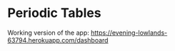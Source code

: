 # Periodic Tables

Working version of the app: https://evening-lowlands-63794.herokuapp.com/dashboard
